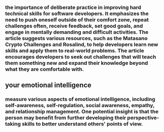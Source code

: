  ### the importance of deliberate practice in improving hard technical skills for software developers. It emphasizes the need to push oneself outside of their comfort zone, repeat challenges often, receive feedback, set good goals, and engage in mentally demanding and difficult activities. The article suggests various resources, such as the Matasano Crypto Challenges and Rosalind, to help developers learn new skills and apply them to real-world problems. The article encourages developers to seek out challenges that will teach them something new and expand their knowledge beyond what they are comfortable with.
 
 ## your emotional intelligence
 ###  measure various aspects of emotional intelligence, including self-awareness, self-regulation, social awareness, empathy, and relationship management. One potential insight is that the person may benefit from further developing their perspective-taking skills to better understand others' points of view.
